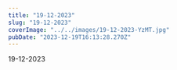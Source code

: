 ```yaml
---
title: "19-12-2023"
slug: "19-12-2023"
coverImage: "../../images/19-12-2023-YzMT.jpg"
pubDate: "2023-12-19T16:13:28.270Z"
---
```


19-12-2023
